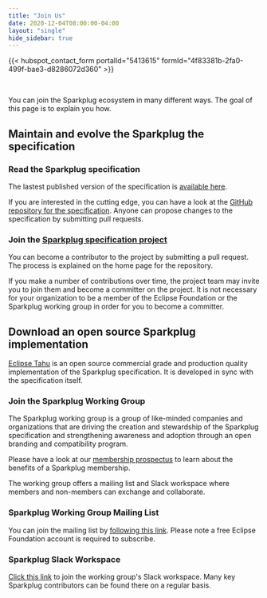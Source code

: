 ```yaml
---
title: "Join Us"
date: 2020-12-04T08:00:00-04:00
layout: "single"
hide_sidebar: true
---
```


{{< hubspot_contact_form portalId="5413615" formId="4f83381b-2fa0-499f-bae3-d8286072d360" >}}

&nbsp;

You can join the Sparkplug ecosystem in many different ways. The goal of this page is to explain you how.

## Maintain and evolve the Sparkplug the specification

### Read the Sparkplug specification

The lastest published version of the specification is [available here](https://www.eclipse.org/tahu/spec/Sparkplug%20Topic%20Namespace%20and%20State%20ManagementV2.2-with%20appendix%20B%20format%20-%20Eclipse.pdf).

If you are interested in the cutting edge, you can have a look at the [GitHub repository for the specification](https://github.com/eclipse/sparkplug). Anyone can propose changes to the specification by submitting pull requests.

### Join the [Sparkplug specification project](https://projects.eclipse.org/projects/iot.sparkplug)

You can become a contributor to the project by submitting a pull request. The process is explained on the home page for the repository.

If you make a number of contributions over time, the project team may invite you to join them and become a committer on the project. It is not necessary for your organization to be a member of the Eclipse Foundation or the Sparkplug working group in order for you to become a committer.

## Download an open source Sparkplug implementation

[Eclipse Tahu](https://projects.eclipse.org/projects/iot.tahu) is an open source commercial grade and production quality implementation of the Sparkplug specification. It is developed in sync with the specification itself.

### Join the Sparkplug Working Group

The Sparkplug working group is a group of like-minded companies and organizations that are driving the creation and stewardship of the Sparkplug specification and strengthening awareness and adoption through an open branding and compatibility program.

Please have a look at our [membership prospectus](https://f.hubspotusercontent10.net/hubfs/5413615/sparkplug-member-prospectus%202020.pdf) to learn about the benefits of a Sparkplug membership.

The working group offers a mailing list and Slack workspace where members and non-members can exchange and collaborate.

### Sparkplug Working Group Mailing List

You can join the mailing list by [following this link](https://accounts.eclipse.org/mailing-list/sparkplug-wg). Please note a free Eclipse Foundation account is required to subscribe.

### Sparkplug Slack Workspace

[Click this link](https://join.slack.com/t/eclipse-sparkplug-wg/shared_invite/zt-btcn48au-luMXPXMbMhBzS4pCaLO6_w) to join the working group's Slack workspace. Many key Sparkplug contributors can be found there on a regular basis.
